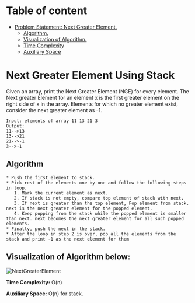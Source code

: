 <!-- Table of content -->
# Table of content
- [Problem Statement: Next Greater Element.](#nge)
   - [Algorithm.](#algo)
   - [Visualization of Algorithm.](#approach)
   - [Time Complexity](#time)
   - [Auxiliary Space](#space)
   
<a name ="nge"></a>
#  Next Greater Element Using Stack

Given an array, print the Next Greater Element (NGE) for every element. The Next greater Element for an element x is the first greater element on the right side of x in the array. Elements for which no greater element exist, consider the next greater element as -1. 
```
Input: elements of array 11 13 21 3
Output: 
11-->13
13-->21
21-->-1
3-->-1
```
<a name ="algo"></a>
## Algorithm
```
* Push the first element to stack.
* Pick rest of the elements one by one and follow the following steps in loop. 
   1. Mark the current element as next.
   2. If stack is not empty, compare top element of stack with next.
   3. If next is greater than the top element, Pop element from stack. next is the next greater element for the popped element.
   4. Keep popping from the stack while the popped element is smaller than next. next becomes the next greater element for all such popped elements.
* Finally, push the next in the stack.
* After the loop in step 2 is over, pop all the elements from the stack and print -1 as the next element for them
```
<a name ="approach"></a>
## Visualization of Algorithm below:
![NextGreaterElement](https://user-images.githubusercontent.com/84399701/163118470-25118e13-5087-4b2a-94c3-d3f7e5b760e3.png)

<a name ="time"></a>
**Time Complexity:** O(n)





<a name ="space"></a>
**Auxiliary Space:** O(n) for stack.






